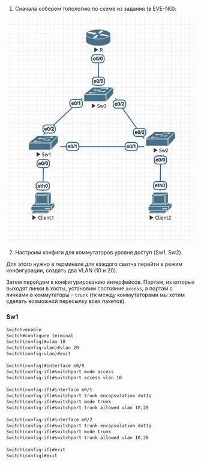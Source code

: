 1. Сначала соберем топологию по схеме из задания (в EVE-NG):

![topology](imgs/1.png)

2. Настроим конфиги для коммутаторов уровня доступ (Sw1, Sw2).

Для этого нужно в терминале для каждого свитча перейти в режим конфигурации, создать два VLAN (10 и 20).

Затем перейдем к конфигурированию интерфейсов. Портам, из которых выходят линки в хосты, установим состояние `access`, а портам c линками в коммутаторы - `trunk` (тк между коммутаторами мы хотим сделать возможной пересылку всех пакетов).

### Sw1

```
Switch>enable
Switch#configure terminal
Switch(config)#vlan 10
Switch(config-vlan)#vlan 20
Switch(config-vlan)#exit

Switch(config)#interface e0/0
Switch(config-if)#switchport mode access
Switch(config-if)#switchport access vlan 10

Switch(config-if)#interface e0/1
Switch(config-if)#switchport trunk encapsulation dot1q 
Switch(config-if)#switchport mode trunk
Switch(config-if)#switchport trunk allowed vlan 10,20

Switch(config-if)#interface e0/2                      
Switch(config-if)#switchport trunk encapsulation dot1q
Switch(config-if)#switchport mode trunk               
Switch(config-if)#switchport trunk allowed vlan 10,20

Switch(config-if)#exit
Switch(config)#exit
```
